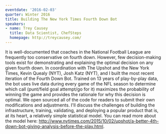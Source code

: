 ```yaml
---
eventdate: '2016-02-03'
quarter: Winter 2016
title: Building The New York Times Fourth Down Bot
speakers:
- name: Trey Causey
  title: Data Scientist, ChefSteps
  homepage: http://treycausey.com/
---
```

It is well-documented that coaches in the National Football League are frequently too conservative on fourth down. However, few decision-making tools exist for demonstrating and explaining the optimal decision on any given fourth down. In coordination with The Upshot and the New York Times, Kevin Quealy (NYT), Josh Katz (NYT), and I built the most recent iteration of the Fourth Down Bot. Trained on 13 years of play-by-play data, the bot uses live data during every game of the NFL season to determine which call (punt/field goal attempt/go for it) maximizes the probability of winning the game and provides the rationale for why this decision is optimal. We open sourced all of the code for readers to submit their own modifications and adjustments. I'll discuss the challenges of building the infrastructure, training, validating, and deploying a popular product that is, at its heart, a relatively simple statistical model. You can read more about the model here: http://www.nytimes.com/2015/10/02/upshot/a-better-4th-down-bot-giving-analysis-before-the-play.html.